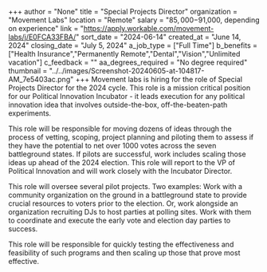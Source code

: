 +++
author = "None"
title = "Special Projects Director"
organization = "Movement Labs"
location = "Remote"
salary = "$85,000-$91,000, depending on experience"
link = "https://apply.workable.com/movement-labs/j/E0FCA33FBA/"
sort_date = "2024-06-14"
created_at = "June 14, 2024"
closing_date = "July 5, 2024"
a_job_type = ["Full Time"]
b_benefits = ["Health Insurance","Permanently Remote","Dental","Vision","Unlimited vacation"]
c_feedback = ""
aa_degrees_required = "No degree required"
thumbnail = "../../images/Screenshot-20240605-at-104817-AM_7e5403ac.png"
+++
Movement labs is hiring for the role of Special Projects Director for the 2024 cycle. This role is a mission critical position for our Political Innovation Incubator - it leads execution for any political innovation idea that involves outside-the-box, off-the-beaten-path experiments. 

This role will be responsible for moving dozens of ideas through the process of vetting, scoping, project planning and piloting them to assess if they have the potential to net over 1000 votes across the seven battleground states. If pilots are successful, work includes scaling those ideas up ahead of the 2024 election. This role will report to the VP of Political Innovation and will work closely with the Incubator Director. 

This role will oversee several pilot projects. Two examples: Work with a community organization on the ground in a battleground state to provide crucial resources to voters prior to the election. Or, work alongside an organization recruiting DJs to host parties at polling sites. Work with them to coordinate and execute the early vote and election day parties to success.

This role will be responsible for quickly testing the effectiveness and feasibility of such programs and then scaling up those that prove most effective.